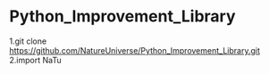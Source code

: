 # Python_Improvement_Library

1.git clone https://github.com/NatureUniverse/Python_Improvement_Library.git
2.import NaTu

